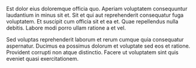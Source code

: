 Est dolor eius doloremque officia quo. Aperiam voluptatem consequuntur laudantium in minus sit et. Sit et qui aut reprehenderit consequatur fuga voluptatem. Et suscipit cum officia sit et ea et. Quae repellendus nulla debitis. Labore modi porro ullam ratione a et vel.
 Sed voluptas reprehenderit laborum et rerum cumque quia consequatur aspernatur. Ducimus ea possimus dolorum et voluptate sed eos et ratione. Provident corrupti non atque distinctio. Facere ut voluptatem sint quis eveniet quasi exercitationem.
